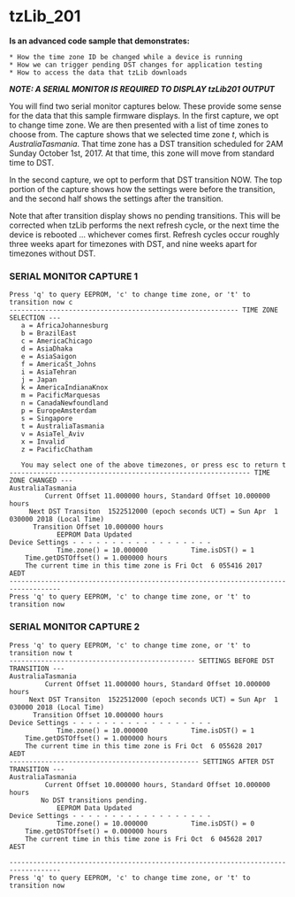 
# tzLib_201 


**Is an advanced code sample that demonstrates:**

	* How the time zone ID be changed while a device is running
	* How we can trigger pending DST changes for application testing
	* How to access the data that tzLib downloads

  **_NOTE: A SERIAL MONITOR IS REQUIRED TO DISPLAY tzLib201 OUTPUT_** 

You will find two serial monitor captures below. These provide some sense for
the data that this sample firmware displays.  In the first capture, we opt
to change time zone. We are then presented with a list of time zones to choose from. The 
capture shows that we selected time zone *t*, which is *AustraliaTasmania*. 
That time zone has a DST transition scheduled for 2AM Sunday October 1st, 2017.
At that time, this zone will move from standard time to DST. 

In the second capture, we opt to perform that DST transition NOW. The top 
portion of the capture shows how the settings were before the transition, and 
the second half shows the settings after the transition. 

Note that after transition display shows no pending transitions.  This will be 
corrected when tzLib performs the next refresh cycle, or the next time the
device is rebooted ... whichever comes first. Refresh cycles occur roughly
three weeks apart for timezones with DST, and nine weeks apart for timezones 
without DST. 



### SERIAL MONITOR CAPTURE 1 
```
Press 'q' to query EEPROM, 'c' to change time zone, or 't' to transition now c
---------------------------------------------------------- TIME ZONE SELECTION ---
   a = AfricaJohannesburg
   b = BrazilEast
   c = AmericaChicago
   d = AsiaDhaka
   e = AsiaSaigon
   f = AmericaSt_Johns
   i = AsiaTehran
   j = Japan
   k = AmericaIndianaKnox
   m = PacificMarquesas
   n = CanadaNewfoundland
   p = EuropeAmsterdam
   s = Singapore
   t = AustraliaTasmania
   v = AsiaTel_Aviv
   x = Invalid
   z = PacificChatham

   You may select one of the above timezones, or press esc to return t
------------------------------------------------------------- TIME ZONE CHANGED ---
AustraliaTasmania
         Current Offset 11.000000 hours, Standard Offset 10.000000 hours
     Next DST Transiton  1522512000 (epoch seconds UCT) = Sun Apr  1 030000 2018 (Local Time)
      Transition Offset 10.000000 hours
            EEPROM Data Updated
Device Settings - - - - - - - - - - - - - - - - - -
            Time.zone() = 10.000000           Time.isDST() = 1
    Time.getDSTOffset() = 1.000000 hours
    The current time in this time zone is Fri Oct  6 055416 2017   AEDT
-----------------------------------------------------------------------------------
Press 'q' to query EEPROM, 'c' to change time zone, or 't' to transition now
```





### SERIAL MONITOR CAPTURE 2 
```
Press 'q' to query EEPROM, 'c' to change time zone, or 't' to transition now t
----------------------------------------------- SETTINGS BEFORE DST TRANSITION ---
AustraliaTasmania
         Current Offset 11.000000 hours, Standard Offset 10.000000 hours
     Next DST Transiton  1522512000 (epoch seconds UCT) = Sun Apr  1 030000 2018 (Local Time)
      Transition Offset 10.000000 hours
Device Settings - - - - - - - - - - - - - - - - - -
            Time.zone() = 10.000000           Time.isDST() = 1
    Time.getDSTOffset() = 1.000000 hours
    The current time in this time zone is Fri Oct  6 055628 2017   AEDT
------------------------------------------------ SETTINGS AFTER DST TRANSITION ---
AustraliaTasmania
         Current Offset 10.000000 hours, Standard Offset 10.000000 hours
        No DST transitions pending.
            EEPROM Data Updated
Device Settings - - - - - - - - - - - - - - - - - -
            Time.zone() = 10.000000           Time.isDST() = 0
    Time.getDSTOffset() = 0.000000 hours
    The current time in this time zone is Fri Oct  6 045628 2017   AEST

-----------------------------------------------------------------------------------
Press 'q' to query EEPROM, 'c' to change time zone, or 't' to transition now
```
